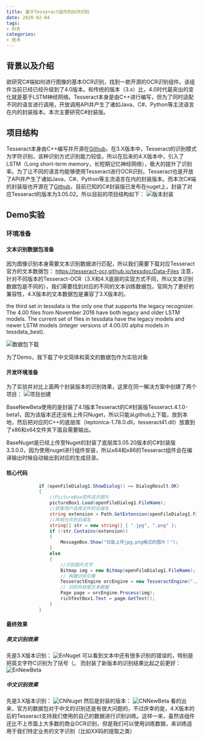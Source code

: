 ```yaml
---
title: 基于Tesseract组件的OCR识别
date: 2020-02-04
tags: 
- OCR
categories: 
- 技术
---
```


## 背景以及介绍

欲研究C#端如何进行图像的基本OCR识别，找到一款开源的OCR识别组件。该组件当前已经已经升级到了4.0版本。和传统的版本（3.x）比，4.0时代最突出的变化就是基于LSTM神经网络。Tesseract本身是由C++进行编写，但为了同时适配不同的语言进行调用，开放调用API并产生了诸如Java、C#、Python等主流语言在内的封装版本。本次主要研究C#封装版。

<!-- more -->

## 项目结构

Tesseract本身由C++编写并开源在[Github](https://github.com/tesseract-ocr/tesseract)，在3.X版本中，Tesseract的识别模式为字符识别，该种识别方式识别能力较低，所以在后来的4.X版本中，引入了LSTM（Long short-term memory，长短期记忆神经网络），极大的提升了识别率。为了让不同的语言均能够使用Tesseract进行OCR识别，Tesseract也是开放了API并产生了诸如Java、C#、Python等主流语言在内的封装版本。而本次C#端的封装版也开源在了[Github](https://github.com/charlesw/tesseract)，目前已知的C#封装版已发布在nuget上，封装了对应Tesseract的版本为3.05.02。所以目前的项目结构如下：
![版本封装](https://static-res.zhen.wang/images/post/2020-02-04-tesseract/版本封装.png)

## Demo实验

### 环境准备

#### 文本识别数据包准备

因为图像识别本身需要文本识别数据进行匹配，所以我们需要下载对应Tesseract官方的文本数据包：
https://tesseract-ocr.github.io/tessdoc/Data-Files
注意，针对不同版本的Tesseract-OCR（3.X和4.X底层的实现方式不同，所以文本识别数据包是不同的），我们需要找到对应的不同的文本训练数据包，官网为了更好的兼容性，4.X版本的文本数据包是兼容了3.X版本的。

>
the third set in tessdata is the only one that supports the legacy recognizer. The 4.00 files from November 2016 have both legacy and older LSTM models. The current set of files in tessdata have the legacy models and newer LSTM models (integer versions of 4.00.00 alpha models in tessdata_best).
>

![数据包下载](https://static-res.zhen.wang/images/post/2020-02-04-tesseract/数据包下载.png)

为了Demo，我下载了中文简体和英文的数据包作为实验对象

#### 开发环境准备

为了实验并对比上面两个封装版本的识别效果，这里在同一解决方案中创建了两个项目：
![项目创建](https://static-res.zhen.wang/images/post/2020-02-04-tesseract/项目创建.png)

BaseNewBeta使用的是封装了4.1版本Tesseract的C#封装版Tesseract.4.1.0-beta1，因为该版本还还没有上传只Nuget，所以只能从github上下载，放到本地，然后把对应的C++的底层库（leptonica-1.78.0.dll，tesseract41.dll）放置到了x86和x64文件夹下面且需要输出。

BaseNuget是已经上传至Nuget的封装了底层库3.05.20版本的C#封装版3.3.0.0，因为使用nuget进行组件安装，所以x64和x86的Tesseract组件会在编译输出时候自动输出到对应的生成目录。

#### 核心代码

```c#
            if (openFileDialog1.ShowDialog() == DialogResult.OK)
            {
                //PictureBox控件显示图片
                pictureBox1.Load(openFileDialog1.FileName);
                //获取用户选择文件的后缀名 
                string extension = Path.GetExtension(openFileDialog1.FileName);
                //声明允许的后缀名 
                string[] str = new string[] { ".jpg", ".png" };
                if (!str.Contains(extension))
                {
                    MessageBox.Show("仅能上传jpg,png格式的图片！");
                }
                else
                {
                    //识别图片文字
                    Bitmap img = new Bitmap(openFileDialog1.FileName);
                    // 构建识别引擎
                    TesseractEngine orcEngine = new TesseractEngine("./tessdata", "eng");
                    // 识别并获取文本数据
                    Page page = orcEngine.Process(img);
                    richTextBox1.Text = page.GetText();
                }
            }
```

#### 最终效果

##### 英文识别效果

先是3.X版本识别：
![EnNuget](https://static-res.zhen.wang/images/post/2020-02-04-tesseract/EnNuget.png)
可以看到文本中还有很多识别的错误的，特别是把英文字符C识别为了括号（。
而封装了新版本的识别结果比起之前更好：
![EnNewBeta](https://static-res.zhen.wang/images/post/2020-02-04-tesseract/EnNewBeta.png)

##### 中文识别效果

先是3.X版本识别：
![CNNuget](https://static-res.zhen.wang/images/post/2020-02-04-tesseract/CNNuget.png)
然后是封装的版本：
![CNNewBeta](https://static-res.zhen.wang/images/post/2020-02-04-tesseract/CNNewBeta.png)
看的出来，官方的数据包对于中文的识别还是有很大问题的，不过庆幸的是，4.X版本的后的Tesseract支持我们使用的自己的数据进行识别训练。这样一来，虽然该组件还比不上市面上大多数的商业OCR识别，但是我们可以使用训练数据，来训练适用于我们特定业务的文字识别（比如XX码的提取之类）





